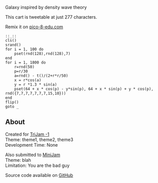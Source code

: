 
Galaxy inspired by density wave theory


This cart is tweetable at just 277 characters.

Remix it on [pico-8-edu.com](https://www.pico-8-edu.com/?c=Y2xzKDcp&g=w-w-w-w1HQHw-w2Xw-w3Xw-w2HQH)

<pre><code>::_::
cls()
srand()
for i = 1, 100 do
	pset(rnd(128),rnd(128),7)
end
for i = 1, 1800 do
	r=rnd(50)
	p=r/30
	a=rnd() - t()/(2+r*r/50)
	x = r*cos(a)
	y = r *1.3 * sin(a)
	pset(64 + x * cos(p) - y*sin(p), 64 + x * sin(p) + y * cos(p), rnd({7,7,7,7,7,7,7,15,10}))
end
flip()
goto _</code></pre>





## About
Created for [TriJam -1](https://itch.io/jam/trijam--1/entries)  
Theme: theme1, theme2, theme3  
Development Time: None  

Also submitted to [MiniJam]()  
Theme: blah  
Limitation: You are the bad guy  




Source code available on [GitHub](https://github.com/CaterpillarGames/pico8-games/tree/master/carts/xxxxx)

<!--Template: Tweet, Itch-->